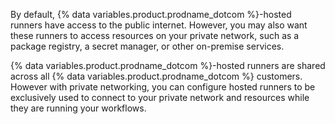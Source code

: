 By default, {% data variables.product.prodname_dotcom %}-hosted runners have access to the public internet. However, you may also want these runners to access resources on your private network, such as a package registry, a secret manager, or other on-premise services.

{% data variables.product.prodname_dotcom %}-hosted runners are shared across all {% data variables.product.prodname_dotcom %} customers. However with private networking, you can configure hosted runners to be exclusively used to connect to your private network and resources while they are running your workflows.

